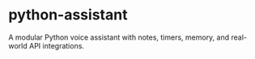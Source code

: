 # python-assistant
A modular Python voice assistant with notes, timers, memory, and real-world API integrations.
